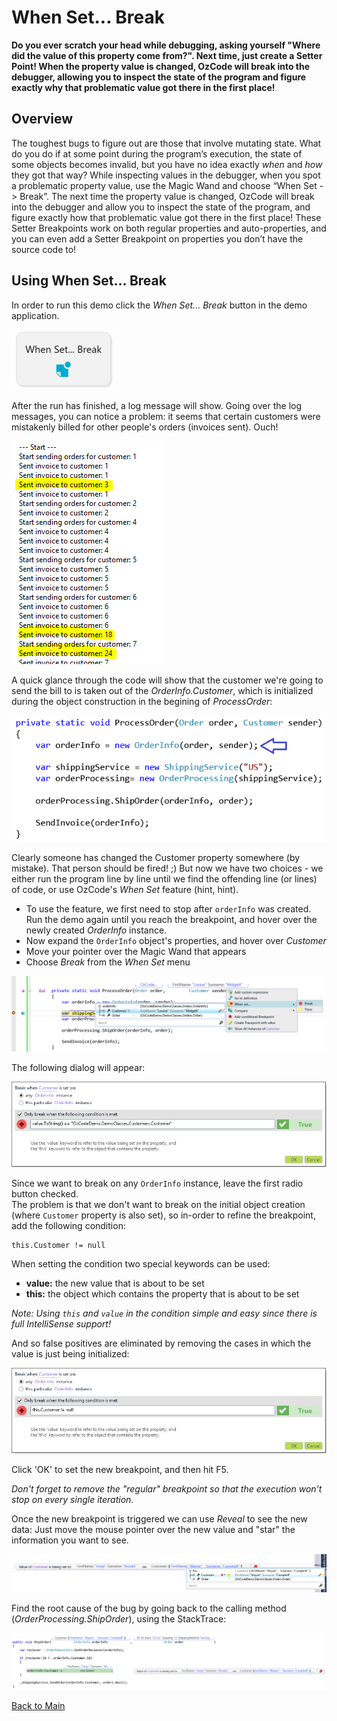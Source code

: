 # When Set... Break
**Do you ever scratch your head while debugging, asking yourself "Where did the value of this property come from?". Next time, just create a Setter Point! When the property value is changed, OzCode will break into the debugger, allowing you to inspect the state of the program and figure exactly why that problematic value got there in the first place!**
## Overview
The toughest bugs to figure out are those that involve mutating state. What do you do if at some point during the program’s execution, the state of some objects becomes invalid, but you have no idea exactly *when* and *how* they got that way? While inspecting values in the debugger, when you spot a problematic property value, use the Magic Wand and choose “When Set -> Break”. The next time the property value is changed, OzCode will break into the debugger and allow you to inspect the state of the program, and figure exactly how that problematic value got there in the first place! These Setter Breakpoints work on both regular properties and auto-properties, and you can even add a Setter Breakpoint on properties you don’t have the source code to!
## Using When Set... Break
In order to run this demo click the _When Set... Break_ button in the demo application.  

![When Break.. Set button button](Resources/whenBreakSet.PNG)

After the run has finished, a log message will show. Going over the log messages, you can notice a problem: it seems that certain customers were mistakenly billed for other people's orders (invoices sent). Ouch!

![Logging](Resources/logging.PNG)

A quick glance through the code will show that the customer we're going to send the bill to is taken out of the _OrderInfo.Customer_, which is initialized during the object construction in the begining of _ProcessOrder_:

![ProcessOrder](Resources/processOrder.PNG)

Clearly someone has changed the Customer property somewhere (by mistake). That person should be fired! ;)
But now we have two choices - we either run the program line by line until we find the offending line (or lines) of code, or use OzCode's _When Set_ feature (hint, hint).

- To use the feature, we first need to stop after `orderInfo` was created. Run the demo again until you reach the breakpoint, and hover over the newly created _OrderInfo_ instance.
- Now expand the `OrderInfo` object's properties, and hover over _Customer_
- Move your pointer over the Magic Wand that appears
- Choose _Break_ from the _When Set_ menu

![Choosing When Set](Resources/chooseWhenSet.PNG) 
 
The following dialog will appear:

![Break When Set dialog](Resources/breakWhenSetDialog.PNG)
    
Since we want to break on any `OrderInfo` instance, leave the first radio button checked.  
The problem is that we don't want to break on the initial object creation (where `Customer` property is also set), so in-order to refine the breakpoint, add the following condition:
```
this.Customer != null 
```
When setting the condition two special keywords can be used:
- __value:__ the new value that is about to be set
- __this:__  the object which contains the property that is about to be set  

_Note: Using `this` and `value` in the condition simple and easy since there is full IntelliSense support!_   

And so false positives are eliminated by removing the cases in which the value is just being initialized:

![Break When Set - Final](Resources/breakWhenSetDialogFinal.PNG)   

Click 'OK' to set the new breakpoint, and then hit F5.

_Don't forget to remove the "regular" breakpoint so that the execution won't stop on every single iteration._  

Once the new breakpoint is triggered we can use _Reveal_ to see the new data:
Just move the mouse pointer over the new value and "star" the information you want to see.

![Use reveal on set](Resources/revealOnSet.PNG)

Find the root cause of the bug by going back to the calling method (_OrderProcessing.ShipOrder_), using the StackTrace:

![Root cause](Resources/rootCause.PNG)

 [Back to Main](../../README.md)  
